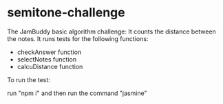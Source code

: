 # semitone-challenge
The JamBuddy basic algorithm challenge: 
It counts the distance between the notes. 
It runs tests for the following functions:
- checkAnswer function 
- selectNotes function
- calcuDistance function

To run the test:

run "npm i" and then run the command "jasmine"
